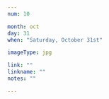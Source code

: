 ```yaml
---
num: 10

month: oct
day: 31
when: "Saturday, October 31st"

imageType: jpg

link: ""
linkname: ""
notes: ""

---
```

